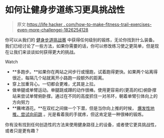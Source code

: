 # 如何让健身步道练习更具挑战性

> 原文:[https://life hacker . com/how-to-make-fitness-trail-exercises-even-more-challengei-1826254128](https://lifehacker.com/how-to-make-fitness-trail-exercises-even-more-challengi-1826254128)

你可以从我们的 [健身步道挑战赛](https://vitals.lifehacker.com/find-a-fitness-trail-and-exercise-like-its-1992-1825718545) 中获得任何级别的锻炼，无论你找到什么装备。我们已经讨论了一些方法，如果你需要的话，你可以修改练习使之更简单，但是现在让我们来谈谈如何获得更大的挑战。

Watch

*   **多跑步。**如果你在两站之间步行或慢跑，试着跑得更快。如果两个站离得很近，每隔几个站就离开小路跑一段额外的距离。
*   穿上加重背心。一切都会更难，尤其是上拉。
*   做单腿或单臂运动。单腿跳或蹲的动作很棒。使用更容易的(更高的杠)俯卧撑站来尝试单臂俯卧撑。通过在不同的高度抓住一对吊环，朝着单臂引体向上的方向努力
*   **蘸啤酒花。**在双杠之间做一个下潜，但是当你向上推的时候， [爆发性地推，尝试向前跳](https://www.youtube.com/watch?v=NNvDjex-oEk) 。光是看着我的手就疼，但这肯定是一种很棒的锻炼。

你有没有找到任何创造性的方法来使用健身路径上的设备，或者使它更具挑战性，或者只是更有趣？